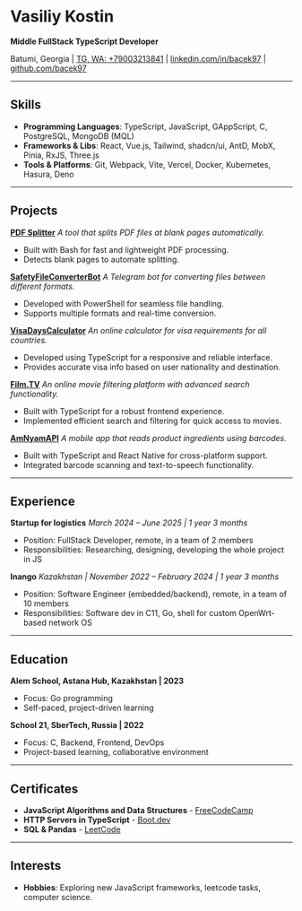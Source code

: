 # Vasiliy Kostin

**Middle FullStack TypeScript Developer**

Batumi, Georgia | [TG, WA: +79003213841](https://t.me/liliammo) | [linkedin.com/in/bacek97](https://linkedin.com/in/bacek97) | [github.com/bacek97](https://github.com/bacek97)

***
## Skills

* **Programming Languages**: TypeScript, JavaScript, GAppScript, C, PostgreSQL, MongoDB (MQL)
* **Frameworks & Libs**: React, Vue.js, Tailwind, shadcn/ui, AntD, MobX, Pinia, RxJS, Three.js
* **Tools & Platforms**: Git, Webpack, Vite, Vercel, Docker, Kubernetes, Hasura, Deno

***
## Projects

**[PDF Splitter](https://github.com/bacek97/pdf_splitter_by_blanks)** 
*A tool that splits PDF files at blank pages automatically.*

* Built with Bash for fast and lightweight PDF processing.  
* Detects blank pages to automate splitting.    

**[SafetyFileConverterBot](https://t.me/convert2pdf_pwrd_by_msoffice_bot)** 
*A Telegram bot for converting files between different formats.*

* Developed with PowerShell for seamless file handling.  
* Supports multiple formats and real-time conversion. 

**[VisaDaysCalculator]()** 
*An online calculator for visa requirements for all countries.*

* Developed using TypeScript for a responsive and reliable interface.  
* Provides accurate visa info based on user nationality and destination.

**[Film.TV]()** 
*An online movie filtering platform with advanced search functionality.*

* Built with TypeScript for a robust frontend experience.  
* Implemented efficient search and filtering for quick access to movies.   

**[AmNyamAPI]()** *A mobile app that reads product ingredients using barcodes.*

* Built with TypeScript and React Native for cross-platform support.  
* Integrated barcode scanning and text-to-speech functionality.  

***
## Experience
**Startup for logistics** *March 2024 – June 2025 | 1 year 3 months*  
* Position: FullStack Developer, remote, in a team of 2 members  
* Responsibilities: Researching, designing, developing the whole project in JS

**Inango** *Kazakhstan | November 2022 – February 2024 | 1 year 3 months*  
* Position: Software Engineer (embedded/backend), remote, in a team of 10 members  
* Responsibilities: Software dev in C11, Go, shell for custom OpenWrt-based network OS

***
## Education

**Alem School, Astana Hub, Kazakhstan | 2023**  
* Focus: Go programming  
* Self-paced, project-driven learning

**School 21, SberTech, Russia | 2022**  
* Focus: C, Backend, Frontend, DevOps  
* Project-based learning, collaborative environment  

***
## Certificates

* **JavaScript Algorithms and Data Structures** - [FreeCodeCamp](https://www.freecodecamp.org/bacek97)
* **HTTP Servers in TypeScript** - [Boot.dev](https://www.boot.dev/u/bacek97)
* **SQL & Pandas** - [LeetCode](https://leetcode.com/u/bacek97/)

***

## Interests

* **Hobbies**: Exploring new JavaScript frameworks, leetcode tasks, computer science.
